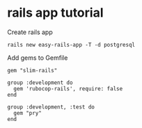 # rails app tutorial

Create rails app

`rails new easy-rails-app -T -d postgresql`

Add gems to Gemfile

```
gem "slim-rails"

group :development do
  gem 'rubocop-rails', require: false
end

group :development, :test do
  gem "pry"
end
```

